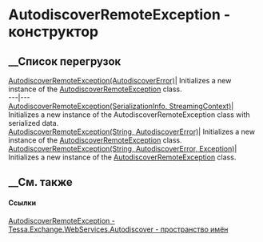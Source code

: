 # AutodiscoverRemoteException - конструктор
##  __Список перегрузок
[AutodiscoverRemoteException(AutodiscoverError)](M_Tessa_Exchange_WebServices_Autodiscover_AutodiscoverRemoteException__ctor_3.htm)|
Initializes a new instance of the
[AutodiscoverRemoteException](T_Tessa_Exchange_WebServices_Autodiscover_AutodiscoverRemoteException.htm)
class.  
---|---  
[AutodiscoverRemoteException(SerializationInfo,
StreamingContext)](M_Tessa_Exchange_WebServices_Autodiscover_AutodiscoverRemoteException__ctor.htm)|
Initializes a new instance of the AutodiscoverRemoteException class with
serialized data.  
[AutodiscoverRemoteException(String,
AutodiscoverError)](M_Tessa_Exchange_WebServices_Autodiscover_AutodiscoverRemoteException__ctor_1.htm)|
Initializes a new instance of the
[AutodiscoverRemoteException](T_Tessa_Exchange_WebServices_Autodiscover_AutodiscoverRemoteException.htm)
class.  
[AutodiscoverRemoteException(String, AutodiscoverError,
Exception)](M_Tessa_Exchange_WebServices_Autodiscover_AutodiscoverRemoteException__ctor_2.htm)|
Initializes a new instance of the
[AutodiscoverRemoteException](T_Tessa_Exchange_WebServices_Autodiscover_AutodiscoverRemoteException.htm)
class.  
## __См. также
#### Ссылки
[AutodiscoverRemoteException -
](T_Tessa_Exchange_WebServices_Autodiscover_AutodiscoverRemoteException.htm)
[Tessa.Exchange.WebServices.Autodiscover - пространство
имён](N_Tessa_Exchange_WebServices_Autodiscover.htm)
